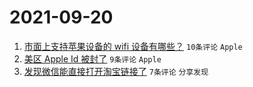 # 2021-09-20

1. [市面上支持苹果设备的 wifi 设备有哪些？](https://www.v2ex.com/t/803007) `10条评论` `Apple`
1. [美区 Apple Id 被封了](https://www.v2ex.com/t/803008) `9条评论` `Apple`
1. [发现微信能直接打开淘宝链接了](https://www.v2ex.com/t/803009) `7条评论` `分享发现`
